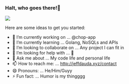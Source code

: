 ### Halt, who goes there!👋
![](https://facebook.com/OfficialJeffdauda/photos/a.273309106880671/816477379230505)


Here are some ideas to get you started:

- 🔭 I’m currently working on ... @chop-app
- 🌱 I’m currently learning ... Golang, NoSQLs and APIs
- 👯 I’m looking to collaborate on ... Any project I can fit in
- 🤔 I’m looking for help with ... 🤔
- 💬 Ask me about ... My code life and personal life
- 📫 How to reach me: ... http://jeffdauda.xyz/contact
- 😄 Pronouns: ... He/Him/Guyy
- ⚡ Fun fact: ... Humor is my thingggg

